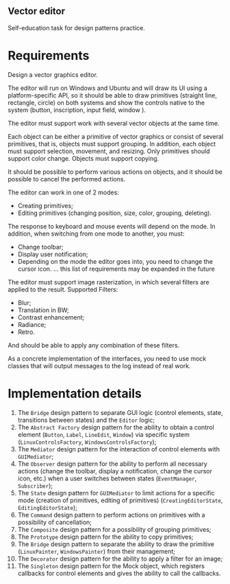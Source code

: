 ## Vector editor

Self-education task for design patterns practice.

# Requirements

Design a vector graphics editor.

The editor will run on Windows and Ubuntu and will draw its UI using a platform-specific API, so it should be able to draw primitives (straight line, rectangle, circle) on both systems and show the controls native to the system (button, inscription, input field, window ).

The editor must support work with several vector objects at the same time.

Each object can be either a primitive of vector graphics or consist of several primitives, that is, objects must support grouping. In addition, each object must support selection, movement, and resizing. Only primitives should support color change. Objects must support copying.

It should be possible to perform various actions on objects, and it should be possible to cancel the performed actions.

The editor can work in one of 2 modes:
- Creating primitives;
- Editing primitives (changing position, size, color, grouping, deleting).

The response to keyboard and mouse events will depend on the mode. In addition, when switching from one mode to another, you must:
- Change toolbar;
- Display user notification;
- Depending on the mode the editor goes into, you need to change the cursor icon.
... this list of requirements may be expanded in the future

The editor must support image rasterization, in which several filters are applied to the result. Supported Filters:
- Blur;
- Translation in BW;
- Contrast enhancement;
- Radiance;
- Retro.

And should be able to apply any combination of these filters.

As a concrete implementation of the interfaces, you need to use mock classes that will output messages to the log instead of real work.

# Implementation details

1. The `Bridge` design pattern to separate GUI logic 
(control elements, state, transitions between states)
and the `Editor` logic;
2. The `Abstract Factory` design pattern for the ability to obtain a control element
(`Button`, `Label`, `LineEdit`, `Window`) via specific system 
(`LinuxControlsFactory`, `WindowsControlsFactory`);
3. The `Mediator` design pattern for the interaction of control elements with
`GUIMediator`;
4. The `Observer` design pattern for the ability to perform all necessary
actions (change the toolbar, display a notification, change the cursor icon, etc.) 
when a user switches between states (`EventManager`, `Subscriber`);
5. The `State` design pattern for `GUIMediator` 
to limit actions for a specific mode (creation of primitives, editing of primitives) 
(`CreatingEditorState`, `EditingEditorState`);
6. The `Command` design pattern to perform actions on primitives 
with a possibility  of cancellation;
7. The `Composite` design pattern for a possibility of grouping primitives;
8. The `Prototype` design pattern for the ability to copy primitives;
9. The `Bridge` design pattern to separate the ability to draw the primitive
(`LinuxPainter`, `WindowsPainter`) from their management;
10. The `Decorator` design pattern for the ability to apply a filter for an image;
11. The `Singleton` design pattern for the Mock object, 
which registers callbacks for control elements and gives the ability to call the callbacks.
